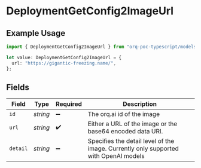 # DeploymentGetConfig2ImageUrl

## Example Usage

```typescript
import { DeploymentGetConfig2ImageUrl } from "orq-poc-typescript/models/operations";

let value: DeploymentGetConfig2ImageUrl = {
  url: "https://gigantic-freezing.name/",
};
```

## Fields

| Field                                                                                | Type                                                                                 | Required                                                                             | Description                                                                          |
| ------------------------------------------------------------------------------------ | ------------------------------------------------------------------------------------ | ------------------------------------------------------------------------------------ | ------------------------------------------------------------------------------------ |
| `id`                                                                                 | *string*                                                                             | :heavy_minus_sign:                                                                   | The orq.ai id of the image                                                           |
| `url`                                                                                | *string*                                                                             | :heavy_check_mark:                                                                   | Either a URL of the image or the base64 encoded data URI.                            |
| `detail`                                                                             | *string*                                                                             | :heavy_minus_sign:                                                                   | Specifies the detail level of the image. Currently only supported with OpenAI models |